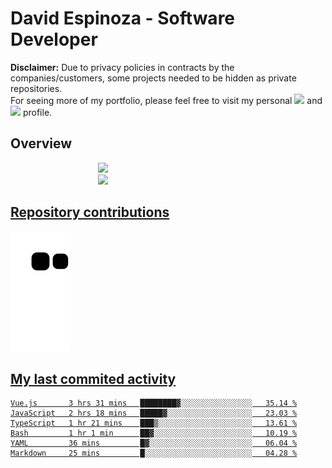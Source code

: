# David Espinoza - Software Developer
<div id="links">
  <p>
    <strong>Disclaimer:</strong> Due to privacy policies in contracts by the companies/customers, some projects needed to be hidden as private repositories. <br />
For seeing more of my portfolio, please feel free to visit my personal <a href="https://davidespinoza.dev" target="_blank"><img src="https://img.shields.io/badge/website-000000?style=for-the-badge&logo=About.me&logoColor=white" target="_blank"></a> and <a href="https://www.linkedin.com/in/despinozap" target="_blank"><img src="https://img.shields.io/badge/LinkedIn-0077B5?style=for-the-badge&logo=linkedin&logoColor=white" target="_blank"></a> profile.
  </p>
</div>

## Overview

<div id="stats">
  <a href="https://github.com/despinozap">
  <img height="180em" style="margin: 0em 10em;" src="https://github-readme-stats.vercel.app/api?username=despinozap&show_icons=true&include_all_commits=true&count_private=true&theme=default"/>
  <img height="180em" style="margin: 0em 10em;" src="https://github-readme-stats.vercel.app/api/top-langs/?username=despinozap&layout=compact&langs_count=7&theme=default"/>
</div>
 
## Repository contributions
<div id="snake"> 

  ![Snake animation](https://github.com/despinozap/despinozap/blob/output/github-contribution-grid-snake.svg)
</div>

## My last commited activity
<!--START_SECTION:waka-->

```text
Vue.js       3 hrs 31 mins   ████████▓░░░░░░░░░░░░░░░░   35.14 %
JavaScript   2 hrs 18 mins   █████▓░░░░░░░░░░░░░░░░░░░   23.03 %
TypeScript   1 hr 21 mins    ███▒░░░░░░░░░░░░░░░░░░░░░   13.61 %
Bash         1 hr 1 min      ██▓░░░░░░░░░░░░░░░░░░░░░░   10.19 %
YAML         36 mins         █▓░░░░░░░░░░░░░░░░░░░░░░░   06.04 %
Markdown     25 mins         █░░░░░░░░░░░░░░░░░░░░░░░░   04.28 %
```

<!--END_SECTION:waka-->
